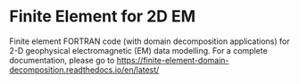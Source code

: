 # Finite Element for 2D EM 
Finite element FORTRAN code (with domain decomposition applications) for 2-D geophysical electromagnetic (EM) data modelling. For a complete documentation, please go to https://finite-element-domain-decomposition.readthedocs.io/en/latest/
